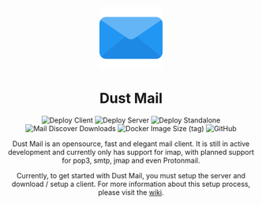 <div align="center">
    <img height="128" src="icons/logo-192x192.png" />
</div>

<h1 align="center">Dust Mail</h1>

<div align="center">
    <img src="https://github.com/Guusvanmeerveld/Dust-Mail/actions/workflows/deploy-client.yml/badge.svg" alt="Deploy Client" />
    <img src="https://github.com/Guusvanmeerveld/Dust-Mail/actions/workflows/deploy-server.yml/badge.svg" alt="Deploy Server" />
    <img src="https://github.com/Guusvanmeerveld/Dust-Mail/actions/workflows/deploy-standalone.yml/badge.svg" alt="Deploy Standalone" />
    <img alt="Mail Discover Downloads" src="https://img.shields.io/npm/dw/mail-discover?label=mail-discover" />
    <img alt="Docker Image Size (tag)" src="https://img.shields.io/docker/image-size/guusvanmeerveld/dust-mail/git-client?label=Client%20image%20size" />
    <img alt="GitHub" src="https://img.shields.io/github/license/Guusvanmeerveld/Dust-Mail" />
    
</div>

<p align="center">Dust Mail is an opensource, fast and elegant mail client. It is still in active development and currently only has support for imap, with planned support for pop3, smtp, jmap and even Protonmail.</p>

<p align="center">Currently, to get started with Dust Mail, you must setup the server and download / setup a client. For more information about this setup process, please visit the <a href="https://github.com/Guusvanmeerveld/Dust-Mail/wiki">wiki</a>.</p>
